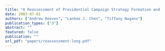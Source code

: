 ```yaml
---
title: "A Reassessment of Presidential Campaign Strategy Formation and Candidate Resource Allocation"
date: 2003-07-01
authors: ["Andrew Reeves", "Lanhee J. Chen", "Tiffany Nagano"]
publication_types: ["3"]
abstract: ""
featured: false
publication: ""
url_pdf: "papers/reassessment-long.pdf"
---
```


